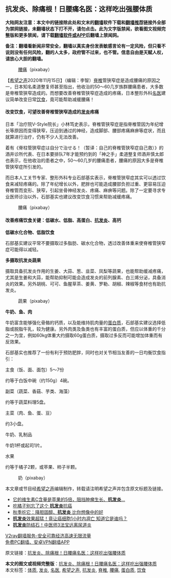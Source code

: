  <h2>抗发炎、除痛根！日腰痛名医：这样吃出强腰体质</h2> <p class="notice"><b>大陆网友注意：本文中的链接除此处和文末的<a href="https://github.com/bannedbook/fanqiang" >翻墙</a>软件下载和<a href="https://github.com/killgcd/justmysocks/blob/master/README.md">翻墙推荐</a>链接外全部为禁网链接，未翻墙状态下打不开，请勿点击。此为文字版禁闻，欲看图文视频完整版和更多禁闻，请下载<a href="https://github.com/bannedbook/fanqiang">翻墙软件或APP</a>后翻墙上禁闻网。</p><p>备注：翻墙看新闻非常安全，翻墙以真实身份发表敏感言论有一定风险，但只看不说则没有任何风险，翻的人太多，政府管不过来，也不管。信息自由是天赋人权，请放心大胆的翻墙。</b></p>  <div class="entry"> <figure><figcaption><a href="https://www.bannedbook.org/bnews/tag/%E8%85%B0%E7%97%9B/" class="st_tag internal_tag" rel="tag" title="标签 腰痛 下的日志">腰痛</a>（pixabay）</figcaption></figure> <p>【<span class='wp_keywordlink_affiliate'><a href="https://www.soundofhope.org" title="希望之声" target="_blank">希望之声</a></span>2020年11月15日】（编辑：李智）<a href="https://www.bannedbook.org/bnews/tag/%E8%84%8A%E6%A4%8E/" class="st_tag internal_tag" rel="tag" title="标签 脊椎 下的日志">脊椎</a>管狭窄症是造成腰痛的原因之一，日本知名柔道整复师甚至指出，他收治的50～60几岁族群腰痛患者，大多数是脊椎管狭窄造成的。而想要改善脊椎管狭窄症造成的疼痛，日本整形外科<a href="https://www.bannedbook.org/bnews/tag/%e5%90%8d%e5%8c%bb/" class="st_tag internal_tag" rel="tag" title="标签 名医 下的日志">名医</a>建议简单改变日常<a href="https://www.bannedbook.org/bnews/tag/%e9%a5%ae%e9%a3%9f/" class="st_tag internal_tag" rel="tag" title="标签 饮食 下的日志">饮食</a>，竟可能帮助减缓腰痛！</p> <h4><strong>改变饮食，可望改善脊椎管狭窄造成的<a href="https://www.bannedbook.org/bnews/tag/%E5%8F%91%E7%82%8E/" class="st_tag internal_tag" rel="tag" title="标签 发炎 下的日志">发炎</a>疼痛</strong></h4> <p>日本「治疗院V-Style院长」小林笃史表示，脊椎管狭窄症是指脊椎管因为年纪增长等原因而变得狭窄，压迫到通过的神经，造成脚部、腰部疼痛麻痹等症状，而且就算进行治疗，仍有不少人无法改善。</p> <p>着有《脊柱管狭窄症は自分で治せる！（暂译：自己的脊椎管狭窄症自己救）》的酒井诊所代表、在日本要排队7年才能预约到的「神之手」柔道整复师酒井慎太郎也表示，在他收治的患者之中，50～60几岁的腰痛患者，腰痛的原因大多是脊椎管狭窄症所引发的。</p> <p>而日本人工关节专家、整形外科专业石部基实表示，脊椎管狭窄症其实可以透过饮食来减轻疼痛的。除了年纪增长以外，肥胖也可能造成腰部负担过重、更容易压迫脊椎管而变形、狭窄，引起坐骨神经发炎、疼痛、麻痹等问题。除了一定要寻求专业医师诊治以外，石部基实也建议改变饮食习惯来帮助减缓疼痛。</p> <figure><figcaption> 腰痛（pixabay）</figcaption></figure> <h4><strong>改善疼痛饮食关键：低碳水、低脂、高蛋白、<a href="https://www.bannedbook.org/bnews/tag/%E6%8A%97%E5%8F%91%E7%82%8E/" class="st_tag internal_tag" rel="tag" title="标签 抗发炎 下的日志">抗发炎</a>、高钙</strong></h4> <p><strong>低碳水化合物、低脂饮食</strong></p>  <p>石部基实建议平常不要摄取过多脂肪、碳水化合物，透过改善体重来使脊椎管狭窄症可能得以减轻。</p> <p><strong>多摄取抗发炎蔬果</strong></p> <p>摄取具备抗发炎作用的生姜、大蒜、葱、韭菜、凤梨等蔬果，也能帮助缓减疼痛，尤其是生姜和大蒜，能帮助抑制可能会造成发炎的前列腺素、白三烯分泌，具备消炎的效果。另外胡桃、可可、鱼腥草茶、姜黄、罗勒、胡椒、辣椒等食材也有助抗发炎。</p> <figure><figcaption> 蔬果（pixabay）</figcaption></figure> <p><strong>牛奶、鱼、肉</strong></p> <p>牛奶富含能够强化骨骼的钙质，以及能维持肌肉量的<a href="https://www.bannedbook.org/bnews/tag/%E8%9B%8B%E7%99%BD%E8%B4%A8/" class="st_tag internal_tag" rel="tag" title="标签 蛋白质 下的日志">蛋白质</a>，石部基实建议选择低脂或脱脂牛乳，较为健康。另外肉类及鱼类也有丰富的蛋白质，但应以体重的千分之一为宜，例如60kg体重大约摄取60g蛋白质，摄取过多反而可能增加体重而有反效果。</p>  <p>石部基实也推荐了一份有利于预防肥胖，同时也对关节相当友善的一日均衡饮食指引：</p> <p>主食（饭、面、面包）5～7份</p> <p>约等于白饭中碗（约150g）4碗。</p> <p>副菜（蔬菜、香菇、芋类、海藻）</p> <p>约等于蔬菜料理5盘。</p>  <p>主菜（肉、鱼、蛋、豆）</p> <p>约3小盘。</p> <p>牛奶、乳制品</p> <p>牛奶1杯或起司1片。</p> <p>水果</p>  <p>约等于橘子2颗，或苹果、柿子半颗。</p> <figure><figcaption> 奶（pixabay）</figcaption></figure> <p>本文章或节目经<a href="https://www.bannedbook.org/bnews/tag/%e5%b8%8c%e6%9c%9b%e4%b9%8b%e5%a3%b0/" class="st_tag internal_tag" rel="tag" title="标签 希望之声 下的日志">希望之声</a>编辑制作，转载请注明希望之声并包含原文标题及链接。</p> <ul class='op-related-articles' title='相关阅读'> <li><a href='https://www.bannedbook.org/bnews/comments/20201112/1429962.html' target='_blank'>它的维生素C含量是苹果的5倍，阻挡肿瘤生长、<b>抗发炎</b>...</a></li> <li><a href='https://www.bannedbook.org/bnews/comments/20201107/1427425.html' target='_blank'>吃橘子别忘了这个 <b>抗发炎</b>抗癌</a></li> <li><a href='https://www.bannedbook.org/bnews/health/20201104/1425486.html' target='_blank'>秋季吃它：降胆固醇、<b>抗发炎</b> 比你想像中的好</a></li> <li><a href='https://www.bannedbook.org/bnews/health/20200906/1391774.html' target='_blank'><b>抗发炎</b>效果超猛！竟让癌细胞1小时内凋亡 知道它是谁吗？</a></li> <li><a href='https://www.bannedbook.org/bnews/health/20200905/1391311.html' target='_blank'><b>抗发炎</b>防结石！中医师3法宝远离尿道炎</a></li> </ul> <p class="texttj"> <a href="https://www.bannedbook.org/forum23/topic22702.html" target="_blank">V2ray翻墙服务-安全可靠经济高速无限流量</a><br/> <a href="https://github.com/bannedbook/fanqiang/wiki/%E7%A6%81%E9%97%BB%E7%BD%91%E5%AE%89%E5%8D%93%E7%BF%BB%E5%A2%99%E6%96%B0%E9%97%BBAPP" target="_blank">免费PC翻墙、安卓VPN翻墙APP</a></p><p>原文链接：<a class="src_link"  href="https://www.soundofhope.org/post/275680" target="_blank">抗发炎、除痛根！日腰痛名医：这样吃出强腰体质</a></p><a name='sharetosocial'></a>       <div><b>本文的图文或视频完整版</b>：<a href='https://www.bannedbook.org/bnews/comments/20201115/1431500.html'>抗发炎、除痛根！日腰痛名医：这样吃出强腰体质</a></div>  </div><!--END ENTRY--> <div class="postfooter"> <div>本文标签：<a href="https://www.bannedbook.org/bnews/tag/%E4%BD%93%E8%B4%A8/" rel="tag">体质</a>, <a href="https://www.bannedbook.org/bnews/tag/%E5%8F%91%E7%82%8E/" rel="tag">发炎</a>, <a href="https://www.bannedbook.org/bnews/tag/%e5%90%8d%e5%8c%bb/" rel="tag">名医</a>, <a href="https://www.bannedbook.org/bnews/tag/%e5%b8%8c%e6%9c%9b%e4%b9%8b%e5%a3%b0/" rel="tag">希望之声</a>, <a href="https://www.bannedbook.org/bnews/tag/%E6%8A%97%E5%8F%91%E7%82%8E/" rel="tag">抗发炎</a>, <a href="https://www.bannedbook.org/bnews/tag/%E8%84%8A%E6%A4%8E/" rel="tag">脊椎</a>, <a href="https://www.bannedbook.org/bnews/tag/%E8%85%B0%E7%97%9B/" rel="tag">腰痛</a>, <a href="https://www.bannedbook.org/bnews/tag/%E8%9B%8B%E7%99%BD%E8%B4%A8/" rel="tag">蛋白质</a>, <a href="https://www.bannedbook.org/bnews/tag/%e9%a5%ae%e9%a3%9f/" rel="tag">饮食</a></div>  </div><!--END POSTFOOTER--> 